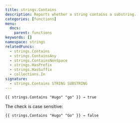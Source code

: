 ```yaml
---
title: strings.Contains
description: Reports whether a string contains a substring.
categories: [functions]
menu:
  docs:
    parent: functions
keywords: []
namespace: strings
relatedFuncs:
  - strings.Contains
  - strings.ContainsAny
  - strings.ContainsNonSpace
  - strings.HasPrefix
  - strings.HasSuffix
  - collections.In
signature:
  - strings.Contains STRING SUBSTRING
---
```


```go-html-template
{{ strings.Contains "Hugo" "go" }} → true
```
The check is case sensitive: 

```go-html-template
{{ strings.Contains "Hugo" "Go" }} → false
```
